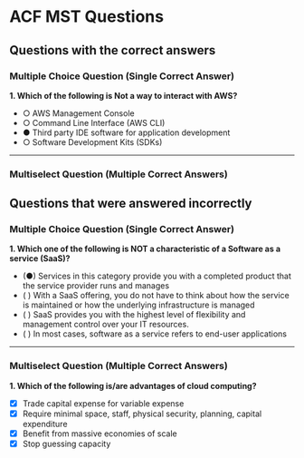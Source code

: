 # ACF MST Questions


## Questions with the correct answers

### Multiple Choice Question (Single Correct Answer)


**1. Which of the following is Not a way to interact with AWS?**

- ○ AWS Management Console
- ○ Command Line Interface (AWS CLI)
- ● Third party IDE software for application development
- ○ Software Development Kits (SDKs)

---


### Multiselect Question (Multiple Correct Answers)



## Questions that were answered incorrectly

### Multiple Choice Question (Single Correct Answer)
**1. Which one of the following is NOT a characteristic of a Software as a service (SaaS)?**

- (●) Services in this category provide you with a completed product that the service provider runs and manages
- ( ) With a SaaS offering, you do not have to think about how the service is maintained or how the underlying infrastructure is managed
- ( ) SaaS provides you with the highest level of flexibility and management control over your IT resources.
- ( ) In most cases, software as a service refers to end-user applications

---


### Multiselect Question (Multiple Correct Answers)
**1. Which of the following is/are advantages of cloud computing?**

- [x] Trade capital expense for variable expense
- [x] Require minimal space, staff, physical security, planning, capital expenditure
- [x] Benefit from massive economies of scale
- [x] Stop guessing capacity
